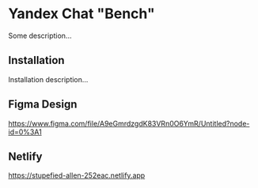 # Yandex Chat "Bench"

Some description...

## Installation

Installation description... 

## Figma Design

https://www.figma.com/file/A9eGmrdzgdK83VRn0O6YmR/Untitled?node-id=0%3A1

## Netlify

https://stupefied-allen-252eac.netlify.app